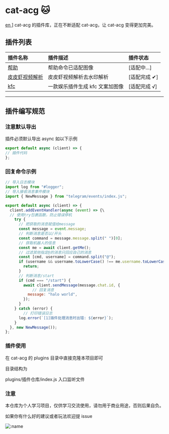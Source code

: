 # cat-acg 🐱

[ en ](./README.md)]
cat-acg 的插件库，正在不断适配 cat-acg，让 cat-acg 变得更加完美。

## 插件列表

| 插件名称                                                                     | 插件描述                        | 插件状态     |
| :--------------------------------------------------------------------------- | :------------------------------ | :----------- |
| [帮助](https://github.com/MLeaf-coder/MLeaf-plugins/tree/main/help)          | 帮助命令已适配图像              | [适配中...]  |
| [皮皮虾视频解析](https://github.com/MLeaf-coder/MLeaf-plugins/tree/main/ppx) | 皮皮虾视频解析去水印解析        | [适配完成 ✔] |
| [kfc](https://github.com/MLeaf-coder/MLeaf-plugins/tree/main/kfc)            | 一款娱乐插件生成 kfc 文案加图像 | [适配完成 √] |

---

## 插件编写规范

### **注意默认导出**

插件必须默认导出 async 如以下示例

```JavaScript
export default async (client) => {
// 插件代码
};
```

### 回复命令示例

```JavaScript
// 导入日志模块
import log from "#logger";
// 导入接收消息事件模块
import { NewMessage } from "telegram/events/index.js";

export default async (client) => {
  client.addEventHandler(async (event) => {\
  // 使用try包裹函数，防止错误停机
    try {
      // 把获取的消息赋值给message
      const message = event.message;
      // 判断消息是否以/开头
      const command = message.message.split(" ")[0];
      // 获取机器人的信息
      const me = await client.getMe();
      // 过滤其他指定@的消息只回应自己的消息
      const [cmd, username] = command.split("@");
      if (username && username.toLowerCase() !== me.username.toLowerCase()) {
        return;
      }
      // 判断消息/start
      if (cmd === "/start") {
        await client.sendMessage(message.chat.id, {
            // 回复消息
          message: "halo world",
        });
      }
    } catch (error) {
        // 打印错误日志
      log.error(`[1]插件处理消息时出错: ${error}`);
    }
  }, new NewMessage());
};

```

### 插件使用

在 cat-acg 的 plugins 目录中直接克隆本项目即可

目录结构为

plugins/插件仓库/index.js 入口监听文件

### 注意

本仓库为个人学习项目，仅供学习交流使用，请勿用于商业用途，否则后果自负。

如果你有什么好的建议或者玩法欢迎提 issue

![:name](https://count.getloli.com/@MLeaf-plugins?name=MLeaf-plugins&theme=rule34&padding=7&offset=0&align=center&scale=1&pixelated=1&darkmode=auto)

